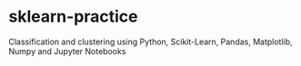 # sklearn-practice

Classification and clustering using Python, Scikit-Learn, Pandas, Matplotlib, Numpy and Jupyter Notebooks
